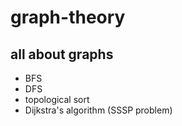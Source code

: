 # graph-theory
## all about graphs

* BFS
* DFS
* topological sort
* Dijkstra's algorithm (SSSP problem)